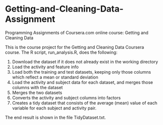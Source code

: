 # Getting-and-Cleaning-Data-Assignment

Programming Assignments of Coursera.com online course: Getting and Cleaning Data

This is the course project for the Getting and Cleaning Data Coursera course. The R script, run_analysis.R, does the following:

  1. Download the dataset if it does not already exist in the working directory
  2. Load the activity and feature info
  3. Load both the training and test datasets, keeping only those columns which reflect a mean or standard deviation
  4. Load the activity and subject data for each dataset, and merges those columns with the dataset
  5. Merges the two datasets
  6. Converts the activity and subject columns into factors
  7. Creates a tidy dataset that consists of the average (mean) value of each variable for each subject and activity pair.

The end result is shown in the file TidyDataset.txt.
